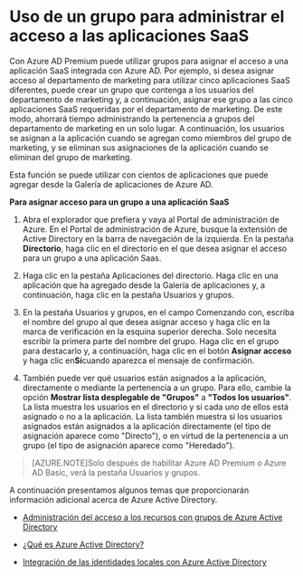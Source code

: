 
<properties
	pageTitle="Uso de un grupo para administrar el acceso a aplicaciones SaaS| Microsoft Azure"
	description="Cómo usar grupos en Azure AD Premium o Basic para asignar el acceso a aplicaciones SaaS integradas con Azure AD."
	services="active-directory"
	documentationCenter=""
	authors="femila"
	manager="swadhwa"
	editor=""/>

<tags
	ms.service="active-directory"
	ms.workload="infrastructure-services"
	ms.tgt_pltfrm="na"
	ms.devlang="na" 
	ms.topic="article"
	ms.date="08/10/2015"
	ms.author="femila"/>


# Uso de un grupo para administrar el acceso a las aplicaciones SaaS

Con Azure AD Premium puede utilizar grupos para asignar el acceso a una aplicación SaaS integrada con Azure AD. Por ejemplo, si desea asignar acceso al departamento de marketing para utilizar cinco aplicaciones SaaS diferentes, puede crear un grupo que contenga a los usuarios del departamento de marketing y, a continuación, asignar ese grupo a las cinco aplicaciones SaaS requeridas por el departamento de marketing. De este modo, ahorrará tiempo administrando la pertenencia a grupos del departamento de marketing en un solo lugar. A continuación, los usuarios se asignan a la aplicación cuando se agregan como miembros del grupo de marketing, y se eliminan sus asignaciones de la aplicación cuando se eliminan del grupo de marketing.

Esta función se puede utilizar con cientos de aplicaciones que puede agregar desde la Galería de aplicaciones de Azure AD.

**Para asignar acceso para un grupo a una aplicación SaaS**


1. Abra el explorador que prefiera y vaya al Portal de administración de Azure. En el Portal de administración de Azure, busque la extensión de Active Directory en la barra de navegación de la izquierda. En la pestaña **Directorio**, haga clic en el directorio en el que desea asignar el acceso para un grupo a una aplicación Saas.


2. Haga clic en la pestaña Aplicaciones del directorio. Haga clic en una aplicación que ha agregado desde la Galería de aplicaciones y, a continuación, haga clic en la pestaña Usuarios y grupos.

3. En la pestaña Usuarios y grupos, en el campo Comenzando con, escriba el nombre del grupo al que desea asignar acceso y haga clic en la marca de verificación en la esquina superior derecha. Solo necesita escribir la primera parte del nombre del grupo. Haga clic en el grupo para destacarlo y, a continuación, haga clic en el botón **Asignar acceso** y haga clic en**Sí**cuando aparezca el mensaje de confirmación.


4. También puede ver qué usuarios están asignados a la aplicación, directamente o mediante la pertenencia a un grupo. Para ello, cambie la opción **Mostrar lista desplegable de "Grupos"** a **"Todos los usuarios"**. La lista muestra los usuarios en el directorio y si cada uno de ellos está asignado o no a la aplicación. La lista también muestra si los usuarios asignados están asignados a la aplicación directamente (el tipo de asignación aparece como "Directo"), o en virtud de la pertenencia a un grupo (el tipo de asignación aparece como "Heredado").


> [AZURE.NOTE]Solo después de habilitar Azure AD Premium o Azure AD Basic, verá la pestaña Usuarios y grupos.

A continuación presentamos algunos temas que proporcionarán información adicional acerca de Azure Active Directory.

* [Administración del acceso a los recursos con grupos de Azure Active Directory](active-directory-manage-groups.md)

* [¿Qué es Azure Active Directory?](active-directory-whatis.md)

* [Integración de las identidades locales con Azure Active Directory](active-directory-aadconnect.md)

<!---HONumber=August15_HO8-->